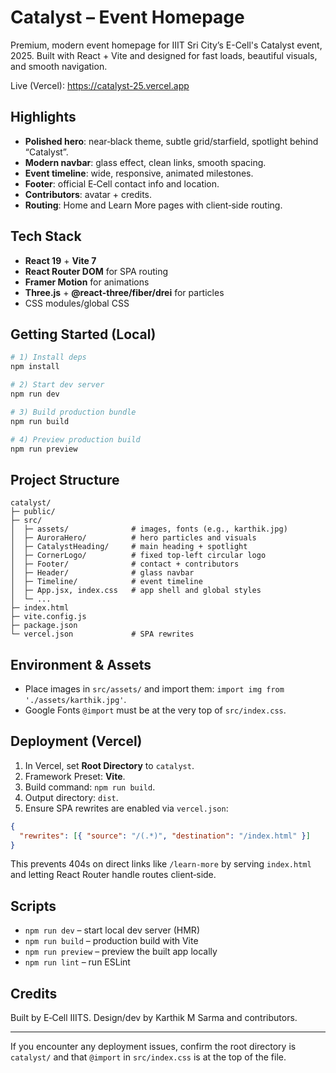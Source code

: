 # Catalyst – Event Homepage

Premium, modern event homepage for IIIT Sri City’s E-Cell's Catalyst event, 2025. Built with React + Vite and designed for fast loads, beautiful visuals, and smooth navigation.

Live (Vercel): https://catalyst-25.vercel.app

## Highlights

* __Polished hero__: near‑black theme, subtle grid/starfield, spotlight behind “Catalyst”.
* __Modern navbar__: glass effect, clean links, smooth spacing.
* __Event timeline__: wide, responsive, animated milestones.
* __Footer__: official E‑Cell contact info and location.
* __Contributors__: avatar + credits.
* __Routing__: Home and Learn More pages with client‑side routing.

## Tech Stack

* __React 19__ + __Vite 7__
* __React Router DOM__ for SPA routing
* __Framer Motion__ for animations
* __Three.js__ + __@react-three/fiber/drei__ for particles
* CSS modules/global CSS

## Getting Started (Local)

```bash
# 1) Install deps
npm install

# 2) Start dev server
npm run dev

# 3) Build production bundle
npm run build

# 4) Preview production build
npm run preview
```

## Project Structure

```
catalyst/
├─ public/
├─ src/
│  ├─ assets/              # images, fonts (e.g., karthik.jpg)
│  ├─ AuroraHero/          # hero particles and visuals
│  ├─ CatalystHeading/     # main heading + spotlight
│  ├─ CornerLogo/          # fixed top-left circular logo
│  ├─ Footer/              # contact + contributors
│  ├─ Header/              # glass navbar
│  ├─ Timeline/            # event timeline
│  ├─ App.jsx, index.css   # app shell and global styles
│  └─ ...
├─ index.html
├─ vite.config.js
├─ package.json
└─ vercel.json             # SPA rewrites
```

## Environment & Assets

* Place images in `src/assets/` and import them: `import img from './assets/karthik.jpg'`.
* Google Fonts `@import` must be at the very top of `src/index.css`.

## Deployment (Vercel)

1) In Vercel, set __Root Directory__ to `catalyst`.
2) Framework Preset: __Vite__.
3) Build command: `npm run build`.
4) Output directory: `dist`.
5) Ensure SPA rewrites are enabled via `vercel.json`:

```json
{
  "rewrites": [{ "source": "/(.*)", "destination": "/index.html" }]
}
```

This prevents 404s on direct links like `/learn-more` by serving `index.html` and letting React Router handle routes client‑side.

## Scripts

* `npm run dev` – start local dev server (HMR)
* `npm run build` – production build with Vite
* `npm run preview` – preview the built app locally
* `npm run lint` – run ESLint

## Credits

Built by E‑Cell IIITS. Design/dev by Karthik M Sarma and contributors.

---

If you encounter any deployment issues, confirm the root directory is `catalyst/` and that `@import` in `src/index.css` is at the top of the file.
